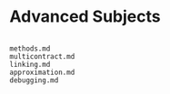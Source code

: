 Advanced Subjects
=================

```{toctree}

methods.md
multicontract.md
linking.md
approximation.md
debugging.md
```
